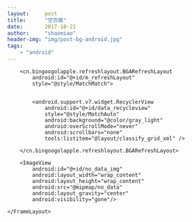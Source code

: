 ```yaml
---
layout:     post
title:      "空页面"
date:       2017-10-21
author:     "shaomiao"
header-img: "img/post-bg-android.jpg"
tags:
    - "android"
---
```

<FrameLayout
        android:layout_width="match_parent"
        android:layout_height="match_parent">

        <cn.bingoogolapple.refreshlayout.BGARefreshLayout
            android:id="@+id/m_refreshLayout"
            style="@style/MatchMatch">


            <android.support.v7.widget.RecyclerView
                android:id="@+id/data_recycleview"
                style="@style/MatchAuto"
                android:background="@color/gray_light"
                android:overScrollMode="never"
                android:scrollbars="none"
                tools:listitem="@layout/classify_grid_xml" />

        </cn.bingoogolapple.refreshlayout.BGARefreshLayout>

        <ImageView
            android:id="@+id/no_data_img"
            android:layout_width="wrap_content"
            android:layout_height="wrap_content"
            android:src="@mipmap/no_data"
            android:layout_gravity="center"
            android:visibility="gone"/>

    </FrameLayout>
